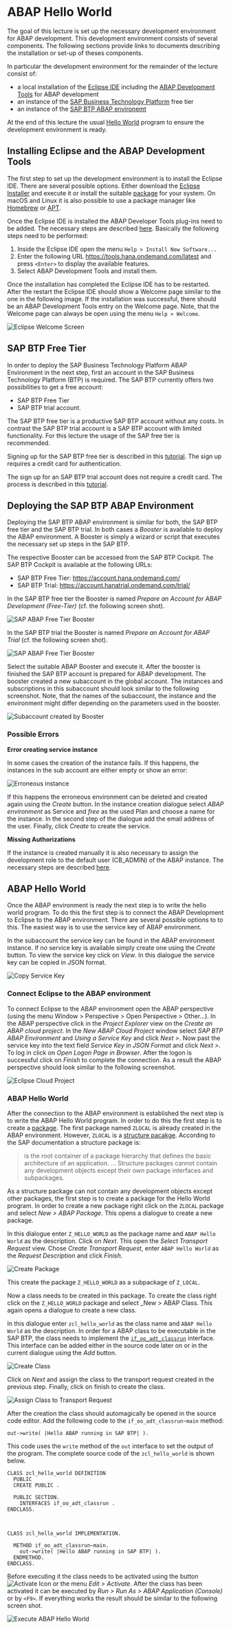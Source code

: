 # ABAP Hello World

The goal of this lecture is set up the necessary development environment for ABAP development.
This development environment consists of several components. The following sections provide links
to documents describing the installation or set-up of theses components.

In particular the development environment for the remainder of the lecture consist of:

- a local installation of the [Eclipse IDE](https://www.eclipse.org/ide/) including the
  [ABAP Development Tools](https://tools.hana.ondemand.com/#abap) for ABAP development
- an instance of the [SAP Business Technology Platform](https://www.sap.com/products/technology-platform/)
  free tier
- an instance of the [SAP BTP ABAP environemt](https://discovery-center.cloud.sap/serviceCatalog/abap-environment?region=all&tab=feature&commercialModel=payg)

At the end of this lecture the usual [Hello World](https://en.wikipedia.org/wiki/%22Hello,_World!%22_program) program to ensure the development environment is ready.

## Installing Eclipse and the ABAP Development Tools

The first step to set up the development environment is to install the Eclipse IDE. There are several possible options.
Either download the [Eclipse Installer](https://www.eclipse.org/downloads/) and execute it or
install the suitable [package](https://www.eclipse.org/downloads/packages/) for your system.
On macOS and Linux it is also possible to use a package manager like [Homebrew](https://brew.sh/) or
[APT](<https://en.wikipedia.org/wiki/APT_(software)>).

Once the Eclipse IDE is installed the ABAP Developer Tools plug-ins need to be added. The necessary steps
are described [here](https://tools.hana.ondemand.com/#abap). Basically the following steps need to be
performed:

1. Inside the Eclipse IDE open the menu `Help > Install New Software...`
1. Enter the following URL https://tools.hana.ondemand.com/latest and press `<Enter>`
   to display the available features.
1. Select ABAP Development Tools and install them.

Once the installation has completed the Eclipse IDE has to be restarted. After the
restart the Eclipse IDE should show a Welcome page similar to the one in the following
image. If the installation was successful, there should be an ABAP Development Tools entry
on the Welcome page. Note, that the Welcome page can always be open using the
menu `Help > Welcome`.

![Eclipse Welcome Screen](imgs/hello_world/eclipse_welcome_screen.png)

## SAP BTP Free Tier

In order to deploy the SAP Business Technology Platform ABAP Environment in the next step, first an
account in the SAP Business Technology Platform (BTP) is required. The
SAP BTP currently offers two possibilities to get a free account:

- SAP BTP Free Tier
- SAP BTP trial account.

The SAP BTP free tier is a productive SAP BTP account without any costs. In contrast
the SAP BTP trial account is a SAP BTP account with limited functionality. For this
lecture the usage of the SAP free tier is recommended.

Signing up for the SAP BTP free tier is described in this
[tutorial](https://developers.sap.com/tutorials/btp-free-tier-account.html).
The sign up requires a credit card for authentication.

The sign up for an SAP BTP trial account does not require a credit card. The
process is described in this [tutorial](https://developers.sap.com/tutorials/hcp-create-trial-account.html).

## Deploying the SAP BTP ABAP Environment

Deploying the SAP BTP ABAP environment is similar for both, the SAP BTP free tier and
the SAP BTP trial. In both cases a _Booster_ is available to deploy the ABAP
environment. A Booster is simply a wizard or script that executes the necessary
set up steps in the SAP BTP.

The respective Booster can be accessed from the SAP BTP Cockpit. The SAP BTP
Cockpit is available at the following URLs:

- SAP BTP Free Tier: https://account.hana.ondemand.com/
- SAP BTP Trial: https://account.hanatrial.ondemand.com/trial/

In the SAP BTP free tier the Booster is named _Prepare an Account for ABAP
Development (Free-Tier)_ (cf. the following screen shot).

![SAP ABAP Free Tier Booster](./imgs/hello_world/btp_free_tier_abap_booster.png)

In the SAP BTP trial the Booster is named _Prepare an Account for ABAP Trial_
(cf. the following screen shot).

![SAP ABAP Free Tier Booster](./imgs/hello_world/btp_trial_abap_booster.png)

Select the suitable ABAP Booster and execute it. After the booster is finished the
SAP BTP account is prepared for ABAP development. The booster created a new
subaccount in the global account. The instances and subscriptions in this
subaccount should look similar to the following screenshot. Note, that the
names of the subaccount, the instance and the environment might differ
depending on the parameters used in the booster.

![Subaccount created by Booster](./imgs/hello_world/booster_result.png)

### Possible Errors

**Error creating service instance**

In some cases the creation of the instance fails. If this happens, the instances
in the sub account are either empty or show an error:

![Erroneous instance](./imgs/hello_world/instance_error.png)

If this happens the erroneous environment can be deleted and created again using the _Create_ button.
In the instance creation dialogue select _ABAP environment_ as Service and _free_ as the used Plan and
choose a name for the instance. In the second step of the dialogue add the email address of the user.
Finally, click _Create_ to create the service.

**Missing Authorizations**

If the instance is created manually it is also necessary to assign the development role to the
default user (CB_ADMIN) of the ABAP instance. The necessary steps are described
[here](https://help.sap.com/docs/BTP/65de2977205c403bbc107264b8eccf4b/13b2cfb49c8046d8a031e137b6142127.html).

## ABAP Hello World

Once the ABAP environment is ready the next step is to write the hello world program. To do this the
first step is to connect the ABAP Development to Eclipse to the ABAP environment. There are several
possible options to to this. The easiest way is to use the service key of ABAP environment.

In the subaccount the service key can be found in the ABAP environment instance. If no service key is
available simply create one using the _Create_ button. To view the service key click on _View_. In this dialogue
the service key can be copied in JSON format.

![Copy Service Key](./imgs/hello_world/download_service_key.png)

### Connect Eclipse to the ABAP environment

To connect Eclipse to the ABAP environment open the ABAP perspective (using the menu
Window > Perspective > Open Perspective > Other...).
In the ABAP perspective click in the _Project Explorer_ view on the _Create an ABAP
cloud project_. In the _New ABAP Cloud Project_ window select _SAP BTP ABAP Environment_
and _Using a Service Key_ and click _Next >_. Now past the service key into the text
field _Service Key in JSON Format_ and click _Next >_. To log in click on _Open Logon Page in Browser_.
After the logon is successful click on _Finish_ to complete the connection. As a result the
ABAP perspective should look similar to the following screenshot.

![Eclipse Cloud Project](./imgs/hello_world/eclipse_cloud_project.png)

### ABAP Hello World

After the connection to the ABAP environment is established the next step is to write the ABAP Hello World program.
In order to do this the first step is to create a [package](https://help.sap.com/docs/SAP_S4HANA_CLOUD/25cf71e63940453397a32dc2b7676947/4ec14bab6e391014adc9fffe4e204223.html?locale=en-US&q=abap%20package).
The first package named `ZLOCAL` is already created in the ABAP environment. However, `ZLOCAL` is a [structure pacakge](https://help.sap.com/docs/SAP_S4HANA_CLOUD/25cf71e63940453397a32dc2b7676947/4ec14bab6e391014adc9fffe4e204223.html?locale=en-US&q=abap%20package#types).
According to the SAP documentation a structure package is:

> is the root container of a package hierarchy that defines the basic architecture of an application.
> ...
> Structure packages cannot contain any development objects except their own package interfaces and subpackages.

As a structure package can not contain any development objects except other packages, the first step
is to create a package for the Hello World program. In order to create a new package right click on
the `ZLOCAL` package and select _New > ABAP Package_. This opens a dialogue to create
a new package.

In this dialogue enter `Z_HELLO_WORLD` as the package name and `ABAP Hello World` as the description. Click on _Next_.
This open the _Select Transport Request_ view. Chose _Create Transport Request_, enter `ABAP Hello World` as the
_Request Description_ and click _Finish_.

![Create Package](./imgs/hello_world/new_package.png)

This create the package `Z_HELLO_WORLD` as a subpackage of `Z_LOCAL`.

Now a class needs to be created in this package. To create the class right click on
the `Z_HELLO_WORLD` package and select \_New > ABAP Class. This again opens a dialogue to create
a new class.

In this dialogue enter `zcl_hello_world` as the class name and `ABAP Hello World` as the description.
In order for a ABAP class to be executable in the SAP BTP, the class needs to
implement the [`if_oo_adt_classrun`](https://help.sap.com/docs/SAP_S4HANA_CLOUD/6aa39f1ac05441e5a23f484f31e477e7/6f0e26492b854627ac19a9a34205a546.html?locale=en-US) interface.
This interface can be added either in the source code later on or in the current dialogue using the _Add_ button.

![Create Class](./imgs/hello_world/new_abap_class.png)

Click on _Next_ and assign the class to the transport request created in the previous step. Finally, click on finish to create the class.

![Assign Class to Transport Request](./imgs/hello_world/new_abap_class_2.png)

After the creation the class should automagically be opened in the source code editor.
Add the following code to the `if_oo_adt_classrun~main` method:

```ABAP
out->write( |Hello ABAP running in SAP BTP| ).
```

This code uses the `write` method of the `out` interface to set the output of the program. The complete source code of the `zcl_hello_world` is shown below.

```abap
CLASS zcl_hello_world DEFINITION
  PUBLIC
  CREATE PUBLIC .

  PUBLIC SECTION.
    INTERFACES if_oo_adt_classrun .
ENDCLASS.



CLASS zcl_hello_world IMPLEMENTATION.

  METHOD if_oo_adt_classrun~main.
    out->write( |Hello ABAP running in SAP BTP| ).
  ENDMETHOD.
ENDCLASS.
```

Before executing it the class needs to be activated using the button ![Activate Icon](./imgs/hello_world/activate_icon.png)
or the menu _Edit > Activate_. After the class has been
activated it can be executed by _Run > Run As > ABAP Application (Console)_ or by `<F9>`.
If everything works the result should be similar to the following screen shot.

![Execute ABAP Hello World](./imgs/hello_world/hello_world_final.png)

